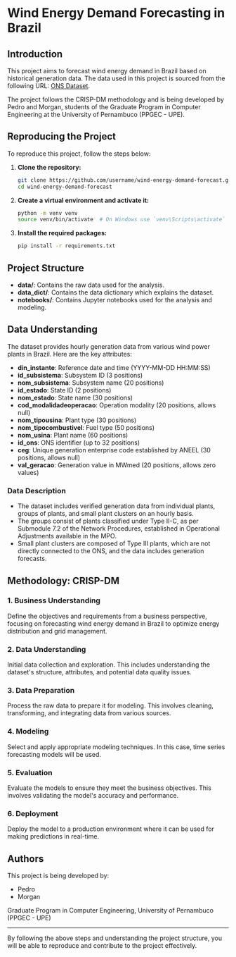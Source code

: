 # Wind Energy Demand Forecasting in Brazil

## Introduction

This project aims to forecast wind energy demand in Brazil based on historical generation data. The data used in this project is sourced from the following URL: [ONS Dataset](https://dados.ons.org.br/dataset/geracao-usina-2). 

The project follows the CRISP-DM methodology and is being developed by Pedro and Morgan, students of the Graduate Program in Computer Engineering at the University of Pernambuco (PPGEC - UPE).

## Reproducing the Project

To reproduce this project, follow the steps below:

1. **Clone the repository:**
    ```bash
    git clone https://github.com/username/wind-energy-demand-forecast.git
    cd wind-energy-demand-forecast
    ```

2. **Create a virtual environment and activate it:**
    ```bash
    python -m venv venv
    source venv/bin/activate  # On Windows use `venv\Scripts\activate`
    ```

3. **Install the required packages:**
    ```bash
    pip install -r requirements.txt
    ```

## Project Structure

- **data/**: Contains the raw data used for the analysis.
- **data_dict/**: Contains the data dictionary which explains the dataset.
- **notebooks/**: Contains Jupyter notebooks used for the analysis and modeling.

## Data Understanding

The dataset provides hourly generation data from various wind power plants in Brazil. Here are the key attributes:

- **din_instante**: Reference date and time (YYYY-MM-DD HH:MM:SS)
- **id_subsistema**: Subsystem ID (3 positions)
- **nom_subsistema**: Subsystem name (20 positions)
- **id_estado**: State ID (2 positions)
- **nom_estado**: State name (30 positions)
- **cod_modalidadeoperacao**: Operation modality (20 positions, allows null)
- **nom_tipousina**: Plant type (30 positions)
- **nom_tipocombustivel**: Fuel type (50 positions)
- **nom_usina**: Plant name (60 positions)
- **id_ons**: ONS identifier (up to 32 positions)
- **ceg**: Unique generation enterprise code established by ANEEL (30 positions, allows null)
- **val_geracao**: Generation value in MWmed (20 positions, allows zero values)

### Data Description

- The dataset includes verified generation data from individual plants, groups of plants, and small plant clusters on an hourly basis.
- The groups consist of plants classified under Type II-C, as per Submodule 7.2 of the Network Procedures, established in Operational Adjustments available in the MPO.
- Small plant clusters are composed of Type III plants, which are not directly connected to the ONS, and the data includes generation forecasts.

## Methodology: CRISP-DM

### 1. Business Understanding
Define the objectives and requirements from a business perspective, focusing on forecasting wind energy demand in Brazil to optimize energy distribution and grid management.

### 2. Data Understanding
Initial data collection and exploration. This includes understanding the dataset's structure, attributes, and potential data quality issues.

### 3. Data Preparation
Process the raw data to prepare it for modeling. This involves cleaning, transforming, and integrating data from various sources.

### 4. Modeling
Select and apply appropriate modeling techniques. In this case, time series forecasting models will be used.

### 5. Evaluation
Evaluate the models to ensure they meet the business objectives. This involves validating the model's accuracy and performance.

### 6. Deployment
Deploy the model to a production environment where it can be used for making predictions in real-time.

## Authors

This project is being developed by:
- Pedro
- Morgan

Graduate Program in Computer Engineering, University of Pernambuco (PPGEC - UPE)

---

By following the above steps and understanding the project structure, you will be able to reproduce and contribute to the project effectively.
